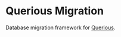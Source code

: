 Querious Migration
==================


Database migration framework for [Querious][].


[Querious]: https://github.com/mikl/querious
